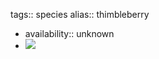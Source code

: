 tags:: species
alias:: thimbleberry

- availability:: unknown
- ![](https://peach-geographical-bat-397.mypinata.cloud/ipfs/QmNponzF1woDEvsgECSADT5NXSkjVjwadR6PpZ7W7Nwt1N)